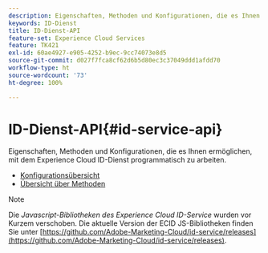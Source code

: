 ```yaml
---
description: Eigenschaften, Methoden und Konfigurationen, die es Ihnen ermöglichen, mit dem Experience Cloud ID-Dienst programmatisch zu arbeiten.
keywords: ID-Dienst
title: ID-Dienst-API
feature-set: Experience Cloud Services
feature: TK421
exl-id: 60ae4927-e905-4252-b9ec-9cc74073e8d5
source-git-commit: d027f7fca8cf62d6b5d80ec3c37049ddd1afdd70
workflow-type: ht
source-wordcount: '73'
ht-degree: 100%

---
```


# ID-Dienst-API{#id-service-api}

Eigenschaften, Methoden und Konfigurationen, die es Ihnen ermöglichen, mit dem Experience Cloud ID-Dienst programmatisch zu arbeiten.

* [Konfigurationsübersicht](function-vars/function-vars.md)
* [Übersicht über Methoden](get-set/get-set.md)

>[!NOTE]
>
>Die *Javascript-Bibliotheken des Experience Cloud ID-Service* wurden vor Kurzem verschoben. Die aktuelle Version der ECID JS-Bibliotheken finden Sie unter [https://github.com/Adobe-Marketing-Cloud/id-service/releases](https://github.com/Adobe-Marketing-Cloud/id-service/releases).
